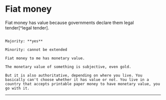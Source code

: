 # Fiat money

Fiat money has value because governments declare them legal tender[^legal tender].

~~~admonish question="Can monetary value be extended to paper money?"

Majority: **yes**

Minority: cannot be extended

~~~

~~~admonish tip title="My take"
Fiat money to me has monetary value.

The monetary value of something is subjective, even gold.

But it is also authoritative, depending on where you live. You basically can't choose whether it has value or not. You live in a country that accepts printable paper money to have monetary value, you go with it.
~~~

---

[^legaltender]: Legal tender is any form of currency that a government officially recognizes as valid for settling debts and making payments for goods and services within a country. In essence, it's the money that a country's laws say must be accepted as payment. While it's typically physical cash like coins and banknotes, it can also include digital currencies in some cases. 
